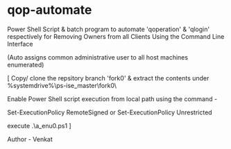 # qop-automate

Power Shell Script &amp; batch program to automate 'qoperation' &amp; 'qlogin' respectively for Removing Owners from all Clients Using the Command Line Interface

(Auto assigns common administrative user to all host machines enumerated)

[
Copy/ clone the repsitory branch 'fork0' & extract the contents under %systemdrive%\ps-ise_master\fork0\

Enable Power Shell script execution from local path using the command -

 Set-ExecutionPolicy RemoteSigned 
 or 
 Set-ExecutionPolicy Unrestricted

execute .\a_enu0.ps1
]

Author - Venkat
